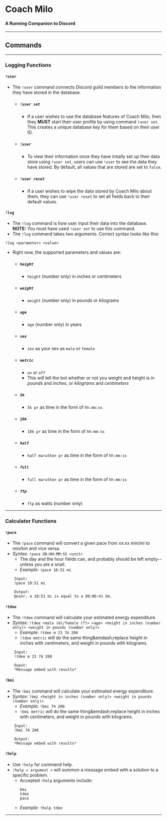 # Coach Milo
#### A Running Companion to Discord
---
## Commands
---
### Logging Functions

#### `!user`
- The `!user` command connects Discord guild members to the information they have stored in the database.
    - ##### `!user set`
        - If a user wishes to use the database features of Coach Milo, then they **MUST** start their user profile by using command `!user set`. This creates a unique database key for them based on their user ID.
    - ##### `!user`
        - To view their information once they have intially set up their data store using `!user set`, users can use `!user` to see the data they have stored. By default, all values that are stored are set to `false`.
    - ##### `!user reset`
        - If a user wishes to wipe the data stored by Coach Milo about them, they can use `!user reset` to set all fields back to their default values.

#### `!log`
- The `!log` command is how user input their data into the database. **NOTE:** You must have used `!user set` to use this command.
- The `!log` command takes two arguments. Correct syntax looks like this:
```
!log <parameter> <value>
```
- Right now, the supported parameters and values are:
    - ##### `height`
        - `height` (number only) in inches or centimeters
    - ##### `weight`
        - `weight` (number only) in pounds or kilograms
    - ##### `age`
        - `age` (number only) in years
    - ##### `sex`
        - `sex` as your sex as `male` or `female`
    - ##### `metric`
        - `on` or `off`
        - This will tell the bot whether or not you weight and height is in *pounds* and *inches*, or *kilograms* and *centimeters*
    - ##### `5k`
        - `5k pr` as time in the form of `hh:mm:ss`
    - ##### `10k`
        - `10k pr` as time in the form of `hh:mm:ss`
    - ##### `half`
        - `half marathon pr` as time in the form of `hh:mm:ss`
    - ##### `full`
        - `full marathon pr` as time in the form of `hh:mm:ss`
    - ##### `ftp`
        - `ftp` as watts (number only)
---
### Calculator Functions

#### `!pace`
- The `!pace` command will convert a given pace from xx:xx min/mi to min/km and vice versa.
- *Syntax:* `!pace DD:HH:MM:SS <unit>`
  - The day and the hour fields can, and probably should be left empty--unless you are a snail.
  - *Example:* `!pace 10:51 mi`
```
    Input:
    !pace 10:51 mi

    Output:
    @user, a 10:51 mi is equal to a 00:06:41 km.
```

#### `!tdee`
- The `!tdee` command will calculate your estimated energy expenditure.
- *Syntax:* `!tdee <male (m)/female (f)> <age> <height in inches (number only)> <weight in pounds (number only)>`
  - *Example:* `!tdee m 23 74 200`
  - `!tdee metric` will do the same thing&emdash;replace height in inches with centimeters, and weight in pounds with kilograms.
```
    Input:
    !tdee m 23 74 200

    Ouput:
    *Message embed with results*
```

#### `!bmi`
- The `!bmi` command will calculate your estimated energy expenditure.
- *Syntax:* `!bmi <height in inches (number only)> <weight in pounds (number only)>`
  - *Example:* `!bmi 74 200`
  - `!bmi metric` will do the same thing&emdash;replace height in inches with centimeters, and weight in pounds with kilograms. 
```
    Input:
    !bmi 74 200

    Output:
    *Message embed with results*
```

#### `!help`
- Use `!help` for command help.
- `!help < argument >` will summon a message embed with a solution to a specific problem.
  - Accepted `!help` arguments include:
    ```
    bmi
    tdee
    pace
    ```
  - *Example:* `!help tdee`

---


